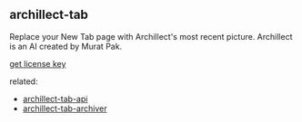 ## archillect-tab

Replace your New Tab page with Archillect's most recent picture. Archillect is an AI created by Murat Pak.

[get license key](https://jubag.gumroad.com/l/aw)

related:
- [archillect-tab-api](https://github.com/JulienMartel/archillect-tab-api)
- [archillect-tab-archiver](https://github.com/JulienMartel/archillect-tab-archiver)